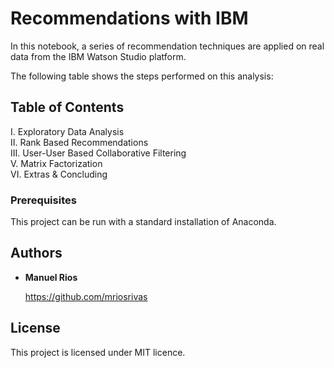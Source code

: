 # Recommendations with IBM

In this notebook, a series of recommendation techniques are applied on real data from the IBM Watson Studio platform. 

The following table shows the steps performed on this analysis:

## Table of Contents

I. Exploratory Data Analysis<br>
II. Rank Based Recommendations<br>
III. User-User Based Collaborative Filtering<br>
V. Matrix Factorization<br>
VI. Extras & Concluding

### Prerequisites

This project can be run with a standard installation of Anaconda.

## Authors

- **Manuel Rios**
  
   https://github.com/mriosrivas

## License

This project is licensed under MIT licence.
